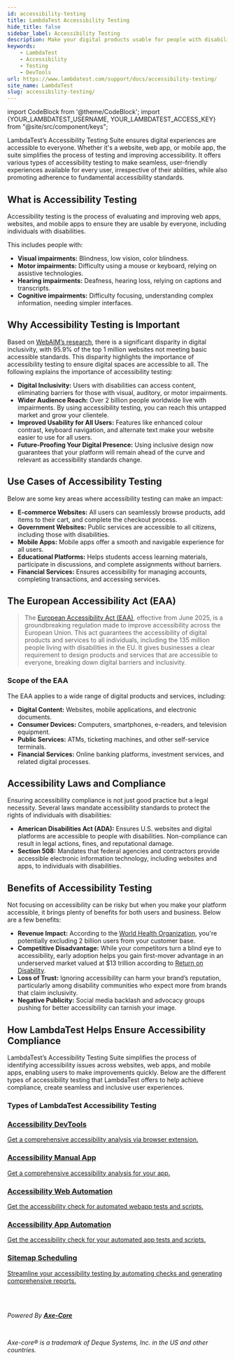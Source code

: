 ```yaml
---
id: accessibility-testing
title: LambdaTest Accessibility Testing
hide_title: false
sidebar_label: Accessibility Testing
description: Make your digital products usable for people with disabilities through comprehensive testing and improvement using LambdaTest Accessibility DevTools
keywords:
    - LambdaTest
    - Accessibility
    - Testing
    - DevTools
url: https://www.lambdatest.com/support/docs/accessibility-testing/
site_name: LambdaTest
slug: accessibility-testing/
---
```


import CodeBlock from '@theme/CodeBlock';
import {YOUR_LAMBDATEST_USERNAME, YOUR_LAMBDATEST_ACCESS_KEY} from "@site/src/component/keys";

<script type="application/ld+json"
      dangerouslySetInnerHTML={{ __html: JSON.stringify({
       "@context": "https://schema.org",
        "@type": "BreadcrumbList",
        "itemListElement": [{
          "@type": "ListItem",
          "position": 1,
          "name": "Home",
          "item": "https://www.lambdatest.com"
        },{
          "@type": "ListItem",
          "position": 2,
          "name": "Support",
          "item": "https://www.lambdatest.com/support/docs/"
        },{
          "@type": "ListItem",
          "position": 3,
          "name": "What is Accessibility Testing",
          "item": "https://www.lambdatest.com/support/docs/accessibility-testing/"
        }]
      })
    }}
></script>

LambdaTest’s Accessibility Testing Suite ensures digital experiences are accessible to everyone. Whether it's a website, web app, or mobile app, the suite simplifies the process of testing and improving accessibility. It offers various types of accessibility testing to make seamless, user-friendly experiences available for every user, irrespective of their abilities, while also promoting adherence to fundamental accessibility standards.

## What is Accessibility Testing

Accessibility testing is the process of evaluating and improving web apps, websites, and mobile apps to ensure they are usable by everyone, including individuals with disabilities.

This includes people with:

- **Visual impairments:** Blindness, low vision, color blindness.
- **Motor impairments:** Difficulty using a mouse or keyboard, relying on assistive technologies.
- **Hearing impairments:** Deafness, hearing loss, relying on captions and transcripts.
- **Cognitive impairments:** Difficulty focusing, understanding complex information, needing simpler interfaces.

## Why Accessibility Testing is Important

Based on [WebAIM’s research](https://webaim.org/projects/million/), there is a significant disparity in digital inclusivity, with 95.9% of the top 1 million websites not meeting basic accessible standards. This disparity highlights the importance of accessibility testing to ensure digital spaces are accessible to all. The following explains the importance of accessibility testing:

- **Digital Inclusivity:** Users with disabilities can access content, eliminating barriers for those with visual, auditory, or motor impairments.
- **Wider Audience Reach:** Over 2 billion people worldwide live with impairments. By using accessibility testing, you can reach this untapped market and grow your clientele.
- **Improved Usability for All Users:** Features like enhanced colour contrast, keyboard navigation, and alternate text make your website easier to use for all users.
- **Future-Proofing Your Digital Presence:** Using inclusive design now guarantees that your platform will remain ahead of the curve and relevant as accessibility standards change.

## Use Cases of Accessibility Testing

Below are some key areas where accessibility testing can make an impact:

- **E-commerce Websites:** All users can seamlessly browse products, add items to their cart, and complete the checkout process.
- **Government Websites:** Public services are accessible to all citizens, including those with disabilities.
- **Mobile Apps:** Mobile apps offer a smooth and navigable experience for all users.
- **Educational Platforms:** Helps students access learning materials, participate in discussions, and complete assignments without barriers.
- **Financial Services:** Ensures accessibility for managing accounts, completing transactions, and accessing services.

## The European Accessibility Act (EAA)

>  The [European Accessibility Act (EAA)](https://accessible-eu-centre.ec.europa.eu/content-corner/news/eaa-comes-effect-june-2025-are-you-ready-2025-01-31_en), effective from June 2025, is a groundbreaking regulation made to improve accessibility across the European Union. This act guarantees the accessibility of digital products and services to all individuals, including the 135 million people living with disabilities in the EU. It gives businesses a clear requirement to design products and services that are accessible to everyone, breaking down digital barriers and inclusivity.

### Scope of the EAA

The EAA applies to a wide range of digital products and services, including:

- **Digital Content:** Websites, mobile applications, and electronic documents.
- **Consumer Devices:** Computers, smartphones, e-readers, and television equipment.
- **Public Services:** ATMs, ticketing machines, and other self-service terminals.
- **Financial Services:** Online banking platforms, investment services, and related digital processes.

## Accessibility Laws and Compliance

Ensuring accessibility compliance is not just good practice but a legal necessity. Several laws mandate accessibility standards to protect the rights of individuals with disabilities:

- **American Disabilities Act (ADA):** Ensures U.S. websites and digital platforms are accessible to people with disabilities. Non-compliance can result in legal actions, fines, and reputational damage.
- **Section 508:** Mandates that federal agencies and contractors provide accessible electronic information technology, including websites and apps, to individuals with disabilities.

## Benefits of Accessibility Testing 

Not focusing on accessibility can be risky but when you make your platform accessible, it brings plenty of benefits for both users and business. Below are a few benefits:

- **Revenue Impact:** According to the [World Health Organization](https://www.who.int/news-room/fact-sheets/detail/disability-and-health), you're potentially excluding 2 billion users from your customer base.
- **Competitive Disadvantage:** While your competitors turn a blind eye to accessibility, early adoption helps you gain first-mover advantage in an underserved market valued at $13 trillion according to [Return on Disability](https://www.returnonDisability.org/).
- **Loss of Trust:** Ignoring accessibility can harm your brand’s reputation, particularly among disability communities who expect more from brands that claim inclusivity.
- **Negative Publicity:** Social media backlash and advocacy groups pushing for better accessibility can tarnish your image.

## How LambdaTest Helps Ensure Accessibility Compliance

LambdaTest’s Accessibility Testing Suite simplifies the process of identifying accessibility issues across websites, web apps, and mobile apps, enabling users to make improvements quickly. Below are the different types of accessibility testing that LambdaTest offers to help achieve compliance, create seamless and inclusive user experiences.

### Types of LambdaTest Accessibility Testing

<div className="support_main">  
  <a href="/support/docs/accessibility-devtools">
    <div className="support_inners">
      <h3>Accessibility DevTools</h3>
      <p>Get a comprehensive accessibility analysis via browser extension.</p>
    </div>
  </a>
    <a href="/support/docs/accessibility-android-test">
    <div className="support_inners">
      <h3>Accessibility Manual App</h3>
      <p>Get a comprehensive accessibility analysis for your app.</p>
    </div>
  </a>
    <a href="/support/docs/accessibility-automation">
    <div className="support_inners">
      <h3>Accessibility Web Automation</h3>
      <p>Get the accessibility check for automated webapp tests and scripts.</p>
    </div>
  </a>
  <a href="/support/docs/accessibility-native-app-automation-test/">
    <div className="support_inners">
      <h3>Accessibility App Automation</h3>
      <p>Get the accessibility check for your automated app tests and scripts.</p>
    </div>
  </a>
    <a href="/support/docs/accessibility-test-scheduling">
    <div className="support_inners">
      <h3>Sitemap Scheduling</h3>
      <p>Streamline your accessibility testing by automating checks and generating comprehensive reports.</p>
    </div>
  </a>
</div>

<br /><br />

<div className="support_main ms-auto">
  <p><i>Powered By <b><a href="https://github.com/dequelabs/axe-core" target="_blank">Axe-Core</a></b></i></p><br />
  <p><i>Axe-core® is a trademark of Deque Systems, Inc. in the US and other countries.</i></p>
</div>
